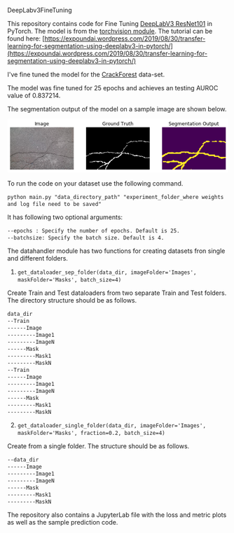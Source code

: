 DeepLabv3FineTuning

This repository contains code for Fine Tuning [DeepLabV3 ResNet101](https://arxiv.org/abs/1706.05587) in PyTorch. The model is from the [torchvision module](https://pytorch.org/docs/stable/torchvision/models.html#semantic-segmentation). The tutorial can be found here: [https://expoundai.wordpress.com/2019/08/30/transfer-learning-for-segmentation-using-deeplabv3-in-pytorch/](https://expoundai.wordpress.com/2019/08/30/transfer-learning-for-segmentation-using-deeplabv3-in-pytorch/)

I've fine tuned the model for the [CrackForest](https://github.com/cuilimeng/CrackForest-dataset) data-set. 

The model was fine tuned for 25 epochs and achieves an testing AUROC value of 0.837214.

The segmentation output of the model on a sample image are shown below.

![Sample segmentation output](./CFExp/SegmentationOutput.png)

To run the code on your dataset use the following command.

```
python main.py "data_directory_path" "experiment_folder_where weights and log file need to be saved"
```
It has following two optional arguments:
```
--epochs : Specify the number of epochs. Default is 25.
--batchsize: Specify the batch size. Default is 4.
```
The datahandler module has two functions for creating datasets fron single and different folders.

1. ```get_dataloader_sep_folder(data_dir, imageFolder='Images', maskFolder='Masks', batch_size=4)```

Create Train and Test dataloaders from two separate Train and Test folders. The directory structure should be as follows.
```
data_dir
--Train
------Image
---------Image1
---------ImageN
------Mask
---------Mask1
---------MaskN
--Train
------Image
---------Image1
---------ImageN
------Mask
---------Mask1
---------MaskN
```
2. ```get_dataloader_single_folder(data_dir, imageFolder='Images', maskFolder='Masks', fraction=0.2, batch_size=4)```

Create from a single folder. The structure should be as follows.
```
--data_dir
------Image
---------Image1
---------ImageN
------Mask
---------Mask1
---------MaskN
```

The repository also contains a JupyterLab file with the loss and metric plots as well as the sample prediction code.
